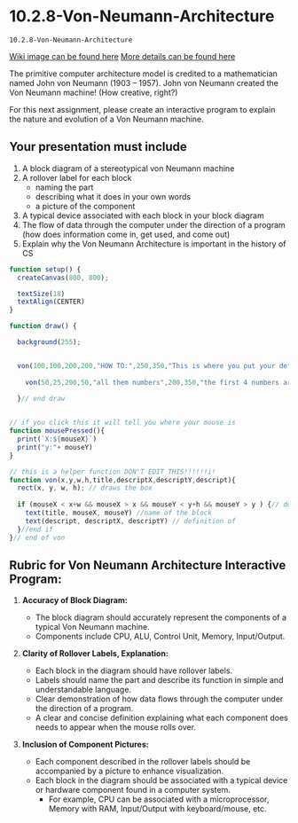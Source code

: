# 10.2.8-Von-Neumann-Architecture
```
10.2.8-Von-Neumann-Architecture
```

[Wiki image can be found here](https://en.wikipedia.org/wiki/Von_Neumann_architecture) 
[More details can be found here](https://www.geeksforgeeks.org/computer-organization-von-neumann-architecture/)

The primitive computer architecture model is credited to a mathematician named John von Neumann (1903 – 1957). John von Neumann created the Von Neumann machine! (How creative, right?) 

For this next assignment, please create an interactive program to explain the nature and evolution of a Von Neumann machine. 



## Your presentation must include 
1. A block diagram of a stereotypical von Neumann machine
2. A rollover label for each block
    - naming the part
    - describing what it does in your own words
    - a picture of the component
3. A typical device associated with each block in your block diagram
4. The flow of data through the computer under the direction of a program (how does information come in, get used, and come out)
5. Explain why the Von Neumann Architecture is important in the history of CS

```javaScript
function setup() {
  createCanvas(800, 800);

  textSize(18)
  textAlign(CENTER)
}

function draw() {

  background(255);


  von(100,100,200,200,"HOW TO:",250,350,"This is where you put your definitions. \nIf you want to make a new line, use a new line indicator. \nEach step needs a good amount of detail about \nwhat the part is and what it does")
  
    von(50,25,200,50,"all them numbers",200,350,"the first 4 numbers are  the x,y,w,h\n next goes your mouse over title\n and then the x,y for your definition / description")
  
  }// end draw 


// if you click this it will tell you where your mouse is
function mousePressed(){
  print(`X:${mouseX}`) 
  print("y:"+ mouseY)
}

// this is a helper function DON'T EDIT THIS!!!!!!i!
function von(x,y,w,h,title,descriptX,descriptY,descript){
  rect(x, y, w, h); // draws the box
  
  if (mouseX < x+w && mouseX > x && mouseY < y+h && mouseY > y ) {// does the hit hitbox logic for your rollover. 
    text(title, mouseX, mouseY) //name of the block
    text(descript, descriptX, descriptY) // definition of 
  }//end if 
}// end of von

```

## Rubric for Von Neumann Architecture Interactive Program:

1. **Accuracy of Block Diagram:**
   - The block diagram should accurately represent the components of a typical Von Neumann machine.
   - Components include CPU, ALU, Control Unit, Memory, Input/Output.

2. **Clarity of Rollover Labels, Explanation:**
   - Each block in the diagram should have rollover labels.
   - Labels should name the part and describe its function in simple and understandable language.
   - Clear demonstration of how data flows through the computer under the direction of a program.
   - A clear and concise definition explaining what each component does needs to appear when the mouse rolls over. 

3. **Inclusion of Component Pictures:**
   - Each component described in the rollover labels should be accompanied by a picture to enhance visualization.
   - Each block in the diagram should be associated with a typical device or hardware component found in a computer system.
       - For example, CPU can be associated with a microprocessor, Memory with RAM, Input/Output with keyboard/mouse, etc.


